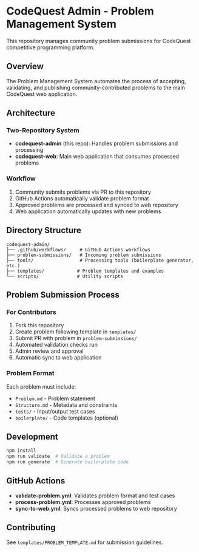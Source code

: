 # CodeQuest Admin - Problem Management System

This repository manages community problem submissions for CodeQuest competitive programming platform.

## Overview

The Problem Management System automates the process of accepting, validating, and publishing community-contributed problems to the main CodeQuest web application.

## Architecture

### Two-Repository System

- **codequest-admin** (this repo): Handles problem submissions and processing
- **codequest-web**: Main web application that consumes processed problems

### Workflow

1. Community submits problems via PR to this repository
2. GitHub Actions automatically validate problem format
3. Approved problems are processed and synced to web repository
4. Web application automatically updates with new problems

## Directory Structure

```
codequest-admin/
├── .github/workflows/     # GitHub Actions workflows
├── problem-submissions/   # Incoming problem submissions
├── tools/                 # Processing tools (boilerplate generator, etc.)
├── templates/            # Problem templates and examples
└── scripts/              # Utility scripts
```

## Problem Submission Process

### For Contributors

1. Fork this repository
2. Create problem following template in `templates/`
3. Submit PR with problem in `problem-submissions/`
4. Automated validation checks run
5. Admin review and approval
6. Automatic sync to web application

### Problem Format

Each problem must include:

- `Problem.md` - Problem statement
- `Structure.md` - Metadata and constraints
- `tests/` - Input/output test cases
- `boilerplate/` - Code templates (optional)

## Development

```bash
npm install
npm run validate  # Validate a problem
npm run generate  # Generate boilerplate code
```

## GitHub Actions

- **validate-problem.yml**: Validates problem format and test cases
- **process-problem.yml**: Processes approved problems
- **sync-to-web.yml**: Syncs processed problems to web repository

## Contributing

See `templates/PROBLEM_TEMPLATE.md` for submission guidelines.
